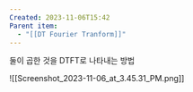 ```yaml
---
Created: 2023-11-06T15:42
Parent item:
  - "[[DT Fourier Tranform]]"
---
```

둘이 곱한 것을 DTFT로 나타내는 방법

![[Screenshot_2023-11-06_at_3.45.31_PM.png]]